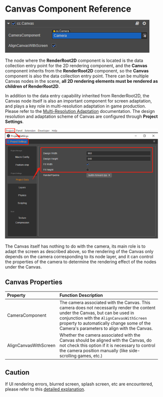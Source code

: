 # Canvas Component Reference

![](canvas/canvas.png)

The node where the **RenderRoot2D** component is located is the data collection entry point for the 2D rendering component, and the **Canvas** component inherits from the **RenderRoot2D** component, so the **Canvas** component is also the data collection entry point. There can be multiple Canvas nodes in the scene, **all 2D rendering elements must be rendered as children of RenderRoot2D**.

In addition to the data entry capability inherited from RenderRoot2D, the Canvas node itself is also an important component for screen adaptation, and plays a key role in multi-resolution adaptation in game production. Please refer to the [Multi-Resolution Adaptation](../engine/multi-resolution.md) documentation. The design resolution and adaptation scheme of Canvas are configured through **Project Settings**.

![](canvas/design-resolution.png)

The Canvas itself has nothing to do with the camera, its main role is to adapt the screen as described above, so the rendering of the Canvas only depends on the camera corresponding to its node layer, and it can control the properties of the camera to determine the rendering effect of the nodes under the Canvas.

## Canvas Properties

| Property | Function Description |
| :------------- | :---------- |
| CameraComponent | The camera associated with the Canvas. This camera does not necessarily render the content under the Canvas, but can be used in conjunction with the `AlignCanvasWithScreen` property to automatically change some of the Camera's parameters to align with the Canvas.
| AlignCanvasWithScreen | Whether the camera associated with the Canvas should be aligned with the Canvas, do not check this option if it is necessary to control the camera position manually (like side-scrolling games, etc.)

## Caution

If UI rendering errors, blurred screen, splash screen, etc are encountered, please refer to this [detailed explanation](../engine/priority.md#detailed-explanation).
